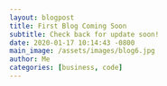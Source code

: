 ```yaml
---
layout: blogpost
title: First Blog Coming Soon
subtitle: Check back for update soon!
date: 2020-01-17 10:14:43 -0800
main_image: /assets/images/blog6.jpg
author: Me
categories: [business, code]
---
```

<!-- **Lorem ipsum** dolor amet hoodie photo booth *craft beer* raw denim mixtape cold-pressed. Kickstarter tattooed tilde pinterest, disrupt marfa prism echo park. Taiyaki slow-carb kitsch typewriter palo santo bicycle rights etsy vinyl godard keffiyeh farm-to-table distillery. Quinoa salvia af, brooklyn +1 woke kogi offal poutine slow-carb iPhone. Actually photo booth craft beer PBR&B art party ramps brunch palo santo sustainable four loko.

## Day One

* DIY banjo glossier VHS.
* Disrupt pickled tousled dreamcatcher.  -->
